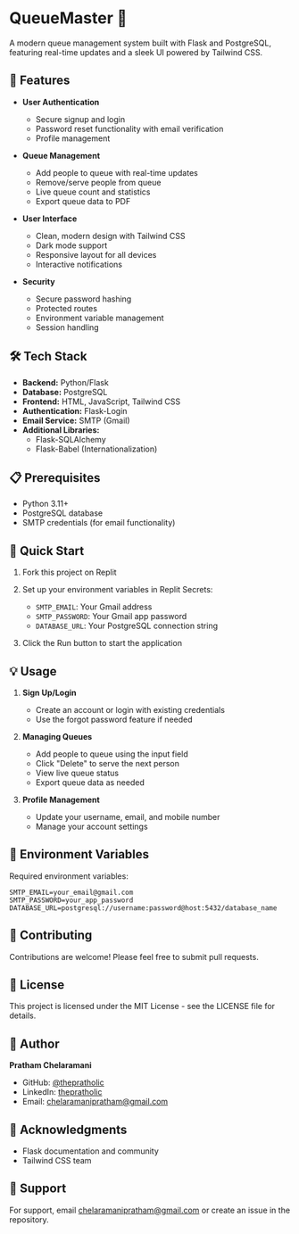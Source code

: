 
# QueueMaster 🎫

A modern queue management system built with Flask and PostgreSQL, featuring real-time updates and a sleek UI powered by Tailwind CSS.

## 🌟 Features

- **User Authentication**
  - Secure signup and login
  - Password reset functionality with email verification
  - Profile management

- **Queue Management**
  - Add people to queue with real-time updates
  - Remove/serve people from queue
  - Live queue count and statistics
  - Export queue data to PDF

- **User Interface**
  - Clean, modern design with Tailwind CSS
  - Dark mode support
  - Responsive layout for all devices
  - Interactive notifications

- **Security**
  - Secure password hashing
  - Protected routes
  - Environment variable management
  - Session handling

## 🛠️ Tech Stack

- **Backend:** Python/Flask
- **Database:** PostgreSQL
- **Frontend:** HTML, JavaScript, Tailwind CSS
- **Authentication:** Flask-Login
- **Email Service:** SMTP (Gmail)
- **Additional Libraries:**
  - Flask-SQLAlchemy
  - Flask-Babel (Internationalization)

## 📋 Prerequisites

- Python 3.11+
- PostgreSQL database
- SMTP credentials (for email functionality)

## 🚀 Quick Start

1. Fork this project on Replit
2. Set up your environment variables in Replit Secrets:
   - `SMTP_EMAIL`: Your Gmail address
   - `SMTP_PASSWORD`: Your Gmail app password
   - `DATABASE_URL`: Your PostgreSQL connection string

3. Click the Run button to start the application

## 💡 Usage

1. **Sign Up/Login**
   - Create an account or login with existing credentials
   - Use the forgot password feature if needed

2. **Managing Queues**
   - Add people to queue using the input field
   - Click "Delete" to serve the next person
   - View live queue status
   - Export queue data as needed

3. **Profile Management**
   - Update your username, email, and mobile number
   - Manage your account settings

## 🔐 Environment Variables

Required environment variables:
```
SMTP_EMAIL=your_email@gmail.com
SMTP_PASSWORD=your_app_password
DATABASE_URL=postgresql://username:password@host:5432/database_name
```

## 🤝 Contributing

Contributions are welcome! Please feel free to submit pull requests.

## 📝 License

This project is licensed under the MIT License - see the LICENSE file for details.

## 👤 Author

**Pratham Chelaramani**
- GitHub: [@thepratholic](https://github.com/thepratholic)
- LinkedIn: [thepratholic](https://www.linkedin.com/in/thepratholic)
- Email: chelaramanipratham@gmail.com

## 🙏 Acknowledgments

- Flask documentation and community
- Tailwind CSS team

## 📱 Support

For support, email chelaramanipratham@gmail.com or create an issue in the repository.
